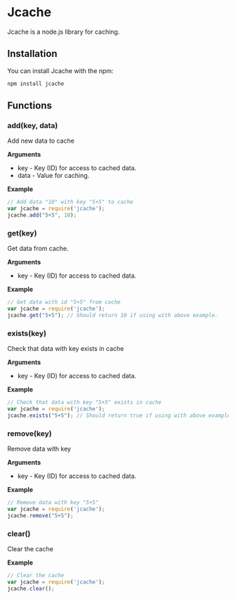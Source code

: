 Jcache
=========
Jcache is a node.js library for caching.
## Installation
You can install Jcache with the npm:
```bash
npm install jcache
```

## Functions
### add(key, data)
Add new data to cache

__Arguments__

* key - Key (ID) for access to cached data.
* data - Value for caching.

__Example__

```js
// Add data "10" with key "5+5" to cache
var jcache = require('jcache');
jcache.add("5+5", 10);
```

### get(key)
Get data from cache.

__Arguments__

* key - Key (ID) for access to cached data.

__Example__

```js
// Get data with id "5+5" from cache
var jcache = require('jcache');
jcache.get("5+5"); // Should return 10 if using with above example.
```

### exists(key)
Check that data with key exists in cache

__Arguments__

* key - Key (ID) for access to cached data.

__Example__

```js
// Check that data with key "5+5" exists in cache
var jcache = require('jcache');
jcache.exists("5+5"); // Should return true if using with above examples.
```

### remove(key)
Remove data with key

__Arguments__

* key - Key (ID) for access to cached data.

__Example__

```js
// Remove data with key "5+5"
var jcache = require('jcache');
jcache.remove("5+5");
```

### clear()
Clear the cache


__Example__

```js
// Clear the cache
var jcache = require('jcache');
jcache.clear();
```